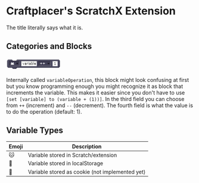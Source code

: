 # Craftplacer's ScratchX Extension
The title literally says what it is.

## Categories and Blocks

### ![variableOperation](/scratchblocks/variableOperation.png?raw=true)

Internally called `variableOperation`, this block might look confusing at first but you know programming enough you might recognize it as block that increments the variable.
This makes it easier since you don't have to use `[set [variable] to (variable + (1))]`. In the third field you can choose from `++` (increment) and `--` (decrement). The fourth field is what the value is to do the operation (default: 1).

## Variable Types

| Emoji | Description                                     |
|-------|-------------------------------------------------|
| 🐱     | Variable stored in Scratch/extension            |
| 💾     | Variable stored in localStorage                 |
| 🍪     | Variable stored as cookie (not implemented yet) |
